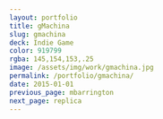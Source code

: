 ```yaml
---
layout: portfolio
title: gMachina
slug: gmachina
deck: Indie Game
color: 919799
rgba: 145,154,153,.25
image: /assets/img/work/gmachina.jpg
permalink: /portfolio/gmachina/
date: 2015-01-01
previous_page: mbarrington
next_page: replica
---
```

